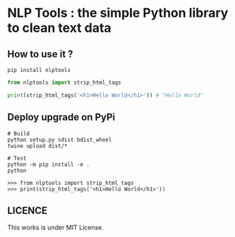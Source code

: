 # NLP Tools : the simple Python library to clean text data

## How to use it ?

``
pip install nlptools
``

```python
from nlptools import strip_html_tags

print(strip_html_tags('<h1>Hello World</h1>')) # "Hello World"
```

## Deploy upgrade on PyPi

```
# Build
python setup.py sdist bdist_wheel
twine upload dist/*

# Test
python -m pip install -e .
python

>>> from nlptools import strip_html_tags
>>> print(strip_html_tags('<h1>Hello World</h1>'))
```

## LICENCE

This works is under MIT License.

